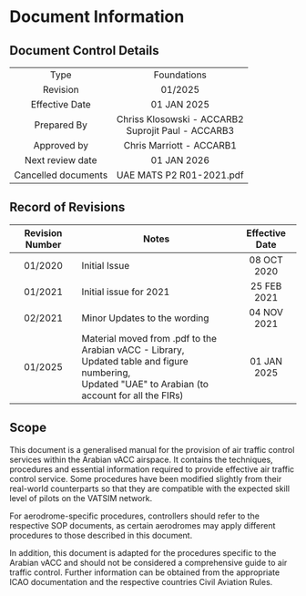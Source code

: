 # Document Information
## Document Control Details
|                     |                                                       |
|:-------------------:|:-----------------------------------------------------:|
|         Type        |                      Foundations                      |
|       Revision      |                        01/2025                        |
|    Effective Date   |                      01 JAN 2025                      |
|     Prepared By     | Chriss Klosowski - ACCARB2<br>Suprojit Paul - ACCARB3 |
|     Approved by     |                Chris Marriott - ACCARB1               |
|   Next review date  |                      01 JAN 2026                      |
| Cancelled documents |                UAE MATS P2 R01-2021.pdf               |

## Record of Revisions
| Revision Number | Notes                                                                                                                                                    | Effective Date |
|:---------------:|----------------------------------------------------------------------------------------------------------------------------------------------------------|:--------------:|
|     01/2020     | Initial Issue                                                                                                                                            |   08 OCT 2020  |
|     01/2021     | Initial issue for 2021                                                                                                                                   |   25 FEB 2021  |
|     02/2021     | Minor Updates to the wording                                                                                                                             |   04 NOV 2021  |
|     01/2025     | Material moved from .pdf to the Arabian vACC - Library,<br>Updated table and figure numbering,<br>Updated "UAE" to Arabian (to account for all the FIRs) |   01 JAN 2025  |

## Scope
This document is a generalised manual for the provision of air traffic control services within the Arabian vACC airspace. It contains the techniques, procedures and essential information required to provide effective air traffic control service. Some procedures have been modified slightly from their real-world counterparts so that they are compatible with the expected skill level of pilots on the VATSIM network.

For aerodrome-specific procedures, controllers should refer to the respective SOP documents, as certain aerodromes may apply different procedures to those described in this document. 

In addition, this document is adapted for the procedures specific to the Arabian vACC and should not be considered a comprehensive guide to air traffic control. Further information can be obtained from the appropriate ICAO documentation and the respective countries Civil Aviation Rules.